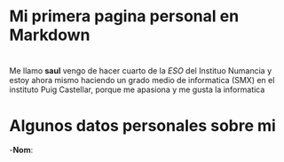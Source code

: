 # Mi primera pagina personal en Markdown
#
Me llamo **saul** vengo de hacer cuarto de la *ESO* del Instituo Numancia y estoy ahora mismo haciendo un grado medio de informatica (SMX) en el instituto Puig Castellar, porque me apasiona y me gusta la informatica
#
# Algunos datos personales sobre mi
-**Nom**:


